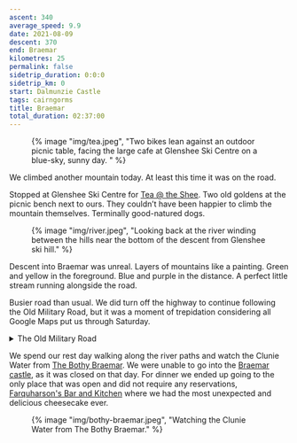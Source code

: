 ```yaml
---
ascent: 340
average_speed: 9.9
date: 2021-08-09
descent: 370
end: Braemar
kilometres: 25
permalink: false
sidetrip_duration: 0:0:0
sidetrip_km: 0
start: Dalmunzie Castle
tags: cairngorms
title: Braemar
total_duration: 02:37:00
---
```


<figure class="float-right">
{% image "img/tea.jpeg", "Two bikes lean against an outdoor picnic table, facing the large cafe at Glenshee Ski Centre on a blue-sky, sunny day. " %}
</figure>

We climbed another mountain today. At least this time it was on the road.

Stopped at Glenshee Ski Centre for [Tea @ the Shee](https://www.ski-glenshee.co.uk/Tea-The-Shee-Cafe). Two old goldens at the picnic bench next to ours. They couldn’t have been happier to climb the mountain themselves. Terminally good-natured dogs.

<figure class="float-left">
{% image "img/river.jpeg", "Looking back at the river winding between the hills near the bottom of the descent from Glenshee ski hill." %}
</figure>

Descent into Braemar was unreal. Layers of mountains like a painting. Green and yellow in the foreground. Blue and purple in the distance. A perfect little stream running alongside the road.

Busier road than usual. We did turn off the highway to continue following the Old Military Road, but it was a moment of trepidation considering all Google Maps put us through Saturday.

<details class="stack">
<summary>The Old Military Road</summary>

The Old Military Road in the Scottish Highlands was constructed around mid 18th century by the British army to be able to control the clans after the (second) Jacobite rebellion of 1715. The road starts from the central lowlands and stretches to the Inverness with fortified barracks. It was, perhaps, most famously used to expedite Bonnie Prince Charlie's Jacobite army's descent towards London in 1744-45.

([See Wikipedia for details](https://en.wikipedia.org/wiki/Military_roads_of_Scotland))

</details>

We spend our rest day walking along the river paths and watch the Clunie Water from [The Bothy Braemar](https://maps.app.goo.gl/fiL9GXdjF3g9SA2p8). We were unable to go into the [Braemar castle](https://www.braemarcastle.co.uk), as it was closed on that day. For dinner we ended up going to the only place that was open and did not require any reservations, [Farquharson's Bar and Kitchen](https://maps.app.goo.gl/xzyFWP39CzMzaZjS8) where we had the most unexpected and delicious cheesecake ever.

<figure>
{% image "img/bothy-braemar.jpeg", "Watching the Clunie Water from The Bothy Braemar." %}
</figure>

